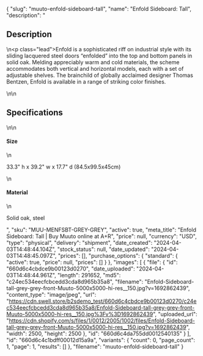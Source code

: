 {
  "slug": "muuto-enfold-sideboard-tall",
  "name": "Enfold Sideboard: Tall",
  "description": "<h2>Description</h2>\n<p class=\"lead\">Enfold is a sophisticated riff on industrial style with its sliding lacquered steel doors “enfolded” into the top and bottom panels in solid oak. Melding appreciably warm and cold materials, the scheme accommodates both vertical and horizontal models, each with a set of adjustable shelves. The brainchild of globally acclaimed designer Thomas Bentzen, Enfold is available in a range of striking color finishes.</p>\n<!-- split -->\n<h2>Specifications</h2>\n<!-- split -->\n<h4>Size</h4>\n<p>33.3\" h x 39.2\" w x 17.7\" d (84.5x99.5x45cm)</p>\n<h4>Material</h4>\n<p>Solid oak, steel</p>",
  "sku": "MUU-MENFSBT-GREY-GREY",
  "active": true,
  "meta_title": "Enfold Sideboard: Tall | Buy Muuto online at A+R",
  "price": null,
  "currency": "USD",
  "type": "physical",
  "delivery": "shipment",
  "date_created": "2024-04-03T14:48:44.104Z",
  "stock_status": null,
  "date_updated": "2024-04-03T14:48:45.097Z",
  "prices": [],
  "purchase_options": {
    "standard": {
      "active": true,
      "price": null,
      "prices": []
    }
  },
  "images": [
    {
      "file": {
        "id": "660d6c4cbdce9b00123d0270",
        "date_uploaded": "2024-04-03T14:48:44.961Z",
        "length": 291652,
        "md5": "c24ec534eecfcbcedd3cda8d965b35a8",
        "filename": "Enfold-Sideboard-tall-grey-grey-front-Muuto-5000x5000-hi-res__150.jpg?v=1692862439",
        "content_type": "image/jpeg",
        "url": "https://cdn.swell.store/b2sdemo_test/660d6c4cbdce9b00123d0270/c24ec534eecfcbcedd3cda8d965b35a8/Enfold-Sideboard-tall-grey-grey-front-Muuto-5000x5000-hi-res__150.jpg%3Fv%3D1692862439",
        "uploaded_url": "https://cdn.shopify.com/s/files/1/0012/2005/1002/files/Enfold-Sideboard-tall-grey-grey-front-Muuto-5000x5000-hi-res__150.jpg?v=1692862439",
        "width": 2500,
        "height": 2500
      },
      "id": "660d6c4da755dd0012540135"
    }
  ],
  "id": "660d6c4c1bdff00012d15a9a",
  "variants": {
    "count": 0,
    "page_count": 1,
    "page": 1,
    "results": []
  },
  "filename": "muuto-enfold-sideboard-tall"
}